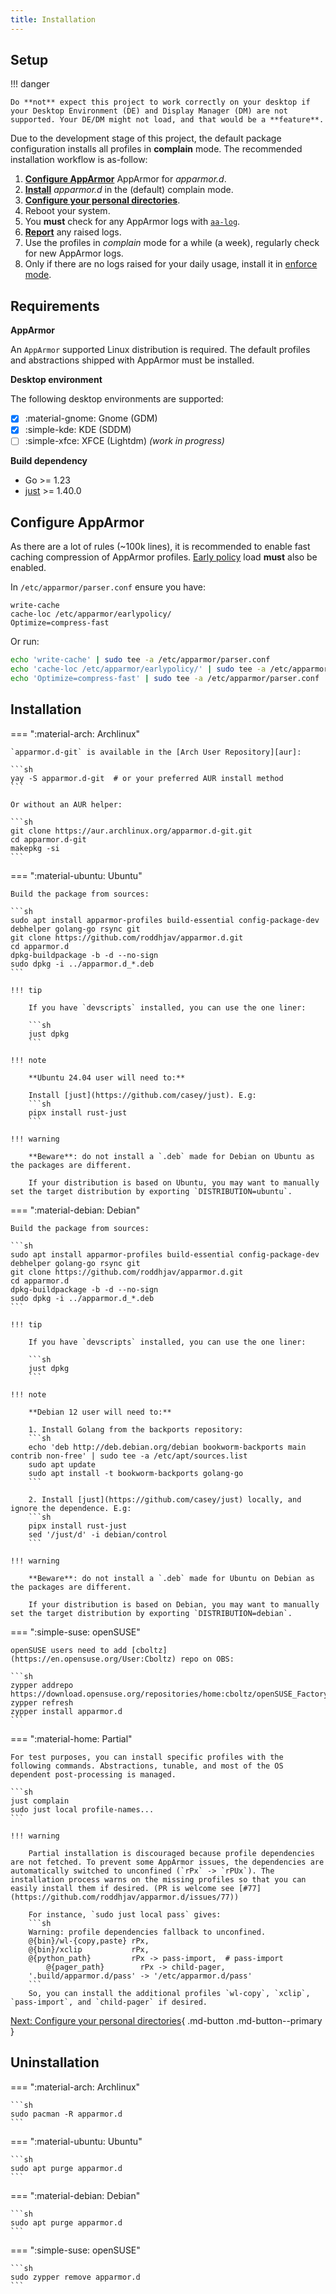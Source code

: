 ```yaml
---
title: Installation
---
```


## Setup

!!! danger

    Do **not** expect this project to work correctly on your desktop if your Desktop Environment (DE) and Display Manager (DM) are not supported. Your DE/DM might not load, and that would be a **feature**.

Due to the development stage of this project, the default package configuration installs all profiles in **complain** mode. The recommended installation workflow is as-follow:

1. **[Configure AppArmor](#configure-apparmor)** AppArmor for *apparmor.d*.
1. **[Install](#installation)** *apparmor.d* in the (default) complain mode.
1. **[Configure your personal directories](configuration.md)**.
1. Reboot your system.
1. You **must** check for any AppArmor logs with [`aa-log`](usage.md#apparmor-log).
1. **[Report](https://apparmor.pujol.io/report/)** any raised logs.
1. Use the profiles in *complain* mode for a while (a week), regularly check for new AppArmor logs.
1. Only if there are no logs raised for your daily usage, install it in [enforce mode](enforce.md).


## Requirements

**AppArmor**

An `AppArmor` supported Linux distribution is required. The default profiles and abstractions shipped with AppArmor must be installed.

**Desktop environment**

The following desktop environments are supported:

- [x] :material-gnome: Gnome (GDM)
- [x] :simple-kde: KDE (SDDM)
- [ ] :simple-xfce: XFCE (Lightdm) *(work in progress)*

**Build dependency**

* Go >= 1.23
* [just](https://github.com/casey/just) >= 1.40.0


## Configure AppArmor

As there are a lot of rules (~100k lines), it is recommended to enable fast caching compression of AppArmor profiles. [Early policy](https://gitlab.com/apparmor/apparmor/-/wikis/AppArmorInSystemd#early-policy-loads) load **must** also be enabled.

In `/etc/apparmor/parser.conf` ensure you have:
```
write-cache
cache-loc /etc/apparmor/earlypolicy/
Optimize=compress-fast
```

Or run:
```sh
echo 'write-cache' | sudo tee -a /etc/apparmor/parser.conf
echo 'cache-loc /etc/apparmor/earlypolicy/' | sudo tee -a /etc/apparmor/parser.conf
echo 'Optimize=compress-fast' | sudo tee -a /etc/apparmor/parser.conf
```


## Installation

=== ":material-arch: Archlinux"

    `apparmor.d-git` is available in the [Arch User Repository][aur]:

    ```sh
    yay -S apparmor.d-git  # or your preferred AUR install method
    ```

    Or without an AUR helper:

    ```sh
    git clone https://aur.archlinux.org/apparmor.d-git.git
    cd apparmor.d-git
    makepkg -si
    ```

=== ":material-ubuntu: Ubuntu"

    Build the package from sources:

    ```sh
    sudo apt install apparmor-profiles build-essential config-package-dev debhelper golang-go rsync git
    git clone https://github.com/roddhjav/apparmor.d.git
    cd apparmor.d
    dpkg-buildpackage -b -d --no-sign
    sudo dpkg -i ../apparmor.d_*.deb
    ```

    !!! tip

        If you have `devscripts` installed, you can use the one liner:

        ```sh
        just dpkg
        ```

    !!! note

        **Ubuntu 24.04 user will need to:**

        Install [just](https://github.com/casey/just). E.g:
        ```sh
        pipx install rust-just
        ```

    !!! warning

        **Beware**: do not install a `.deb` made for Debian on Ubuntu as the packages are different.

        If your distribution is based on Ubuntu, you may want to manually set the target distribution by exporting `DISTRIBUTION=ubuntu`.

=== ":material-debian: Debian"

    Build the package from sources:

    ```sh
    sudo apt install apparmor-profiles build-essential config-package-dev debhelper golang-go rsync git
    git clone https://github.com/roddhjav/apparmor.d.git
    cd apparmor.d
    dpkg-buildpackage -b -d --no-sign
    sudo dpkg -i ../apparmor.d_*.deb
    ```

    !!! tip

        If you have `devscripts` installed, you can use the one liner:

        ```sh
        just dpkg
        ```

    !!! note

        **Debian 12 user will need to:**

        1. Install Golang from the backports repository:
        ```sh
        echo 'deb http://deb.debian.org/debian bookworm-backports main contrib non-free' | sudo tee -a /etc/apt/sources.list
        sudo apt update
        sudo apt install -t bookworm-backports golang-go
        ```

        2. Install [just](https://github.com/casey/just) locally, and ignore the dependence. E.g:
        ```sh
        pipx install rust-just
        sed '/just/d' -i debian/control
        ```

    !!! warning

        **Beware**: do not install a `.deb` made for Ubuntu on Debian as the packages are different.

        If your distribution is based on Debian, you may want to manually set the target distribution by exporting `DISTRIBUTION=debian`.

=== ":simple-suse: openSUSE"

    openSUSE users need to add [cboltz](https://en.opensuse.org/User:Cboltz) repo on OBS:

    ```sh
    zypper addrepo https://download.opensuse.org/repositories/home:cboltz/openSUSE_Factory/home:cboltz.repo
    zypper refresh
    zypper install apparmor.d
    ```

=== ":material-home: Partial"

    For test purposes, you can install specific profiles with the following commands. Abstractions, tunable, and most of the OS dependent post-processing is managed.

    ```sh
    just complain
    sudo just local profile-names...
    ```

    !!! warning

        Partial installation is discouraged because profile dependencies are not fetched. To prevent some AppArmor issues, the dependencies are automatically switched to unconfined (`rPx` -> `rPUx`). The installation process warns on the missing profiles so that you can easily install them if desired. (PR is welcome see [#77](https://github.com/roddhjav/apparmor.d/issues/77))

        For instance, `sudo just local pass` gives:
        ```sh
        Warning: profile dependencies fallback to unconfined.
        @{bin}/wl-{copy,paste} rPx,
        @{bin}/xclip           rPx,
        @{python_path}         rPx -> pass-import,  # pass-import
            @{pager_path}        rPx -> child-pager,
        '.build/apparmor.d/pass' -> '/etc/apparmor.d/pass'
        ```
        So, you can install the additional profiles `wl-copy`, `xclip`, `pass-import`, and `child-pager` if desired.


[Next: Configure your personal directories](configuration.md){ .md-button .md-button--primary }


## Uninstallation

=== ":material-arch: Archlinux"

    ```sh
    sudo pacman -R apparmor.d
    ```

=== ":material-ubuntu: Ubuntu"

    ```sh
    sudo apt purge apparmor.d
    ```

=== ":material-debian: Debian"

    ```sh
    sudo apt purge apparmor.d
    ```

=== ":simple-suse: openSUSE"

    ```sh
    sudo zypper remove apparmor.d
    ```

[aur]: https://aur.archlinux.org/packages/apparmor.d-git

